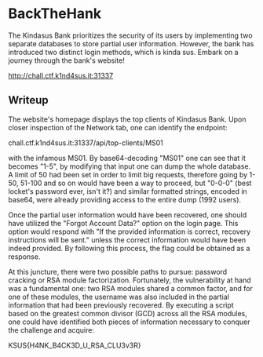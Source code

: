 # BackTheHank

The Kindasus Bank prioritizes the security of its users by implementing two separate databases to store partial user information.
However, the bank has introduced two distinct login methods, which is kinda sus.
Embark on a journey through the bank's website!

http://chall.ctf.k1nd4sus.it:31337

## Writeup

The website's homepage displays the top clients of Kindasus Bank. Upon closer inspection of the Network tab, one can identify the endpoint:

chall.ctf.k1nd4sus.it:31337/api/top-clients/MS01

with the infamous MS01. By base64-decoding "MS01" one can see that it becomes "1-5", by modifying that input one can dump the whole database. A limit of 50 had been set in order to limit big requests, therefore going by 1-50, 51-100 and so on would have been a way to proceed, but "0-0-0" (best locket's password ever, isn't it?) and similar formatted strings, encoded in base64, were already providing access to the entire dump (1992 users).

Once the partial user information would have been recovered, one should have utilized the "Forgot Account Data?" option on the login page. This option would respond with "If the provided information is correct, recovery instructions will be sent." unless the correct information would have been indeed provided. By following this process, the flag could be obtained as a response.

At this juncture, there were two possible paths to pursue: password cracking or RSA module factorization. Fortunately, the vulnerability at hand was a fundamental one: two RSA modules shared a common factor, and for one of these modules, the username was also included in the partial information that had been previously recovered. By executing a script based on the greatest common divisor (GCD) across all the RSA modules, one could have identified both pieces of information necessary to conquer the challenge and acquire:

KSUS{H4NK_B4CK3D_U_RSA_CLU3v3R}